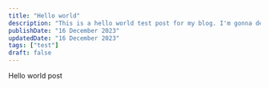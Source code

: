 ```yaml
---
title: "Hello world"
description: "This is a hello world test post for my blog. I'm gonna delete this later."
publishDate: "16 December 2023"
updatedDate: "16 December 2023"
tags: ["test"]
draft: false
---
```


Hello world post